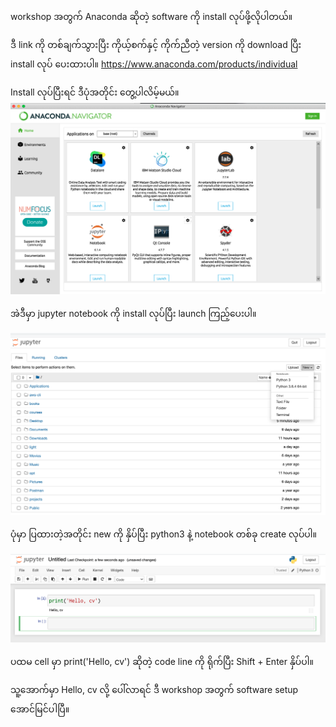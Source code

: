 workshop အတွက် Anaconda ဆိုတဲ့ software ကို install လုပ်ဖို့လိုပါတယ်။

ဒီ link ကို တစ်ချက်သွားပြီး ကိုယ့်စက်နှင့် ကိုက်ညီတဲ့ version ကို download ပြီး install လုပ် ပေးထားပါ။
https://www.anaconda.com/products/individual

Install လုပ်ပြီးရင် ဒီပုံအတိုင်း တွေ့ပါလိမ့်မယ်။
![alt ananconda screenshot](https://github.com/AI-Leap/2020-computervisionworkshop/blob/main/setup/screenshots/anaconda.png?raw=true)

အဲဒီမှာ jupyter notebook ကို install လုပ်ပြီး launch ကြည့်ပေးပါ။

![alt jupyter screenshot](https://github.com/AI-Leap/2020-computervisionworkshop/blob/main/setup/screenshots/jupyter.png?raw=true)

ပုံမှာ ပြထားတဲ့အတိုင်း new ကို နှိပ်ပြီး python3 နဲ့ notebook တစ်ခု create လုပ်ပါ။

![alt new notebook](https://github.com/AI-Leap/2020-computervisionworkshop/blob/main/setup/screenshots/new_notebook.png?raw=true)

ပထမ cell မှာ print('Hello, cv') ဆိုတဲ့ code line ကို ရိုက်ပြီး Shift + Enter နှိပ်ပါ။ 

သူ့အောက်မှာ Hello, cv လို့ ပေါ်လာရင် ဒီ workshop အတွက် software setup အောင်မြင်ပါပြီ။


